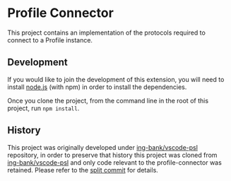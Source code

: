 # Profile Connector

This project contains an implementation of the protocols required to connect
to a Profile instance.

## Development

If you would like to join the development of this extension, you will need to
install [node.js](https://nodejs.org/en/) (with npm) in order to install the
dependencies.

Once you clone the project, from the command line in the root of this project,
run `npm install`.

## History

This project was originally developed under [ing-bank/vscode-psl] repository,
in order to preserve that history this project was cloned from
[ing-bank/vscode-psl] and only code relevant to the profile-connector was
retained. Please refer to the [split commit] for details.

[split commit]: <https://github.com/ing-bank/profile-connector/commit/0457be59a96a6877de52a44610c8fb4a159bdba2>
[ing-bank/vscode-psl]: <https://github.com/ing-bank/vscode-psl.git>
